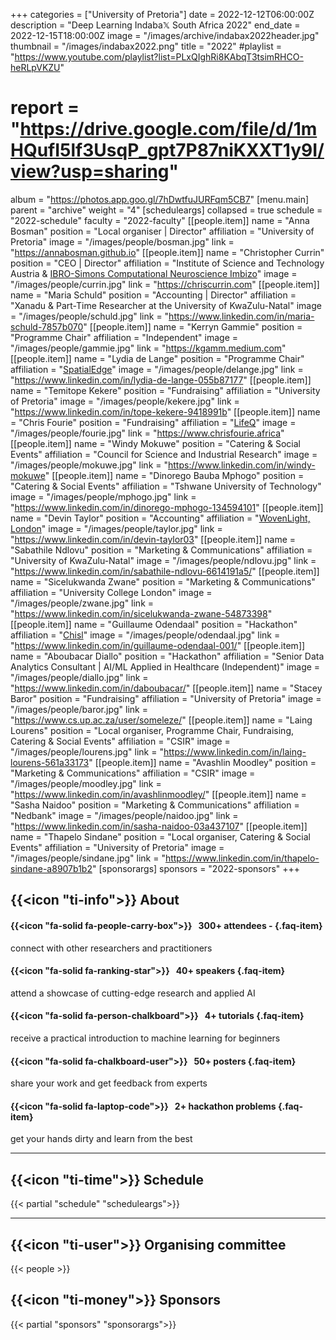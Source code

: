 +++
categories = ["University of Pretoria"]
date = 2022-12-12T06:00:00Z
description = "Deep Learning Indaba𝕏 South Africa 2022"
end_date = 2022-12-15T18:00:00Z
image = "/images/archive/indabax2022header.jpg"
thumbnail = "/images/indabax2022.png"
title = "2022"
#playlist = "https://www.youtube.com/playlist?list=PLxQIghRi8KAbqT3tsimRHCO-heRLpVKZU"
# report = "https://drive.google.com/file/d/1mHQufI5lf3UsqP_gpt7P87niKXXT1y9I/view?usp=sharing"
album = "https://photos.app.goo.gl/7hDwtfuJURFqm5CB7"
[menu.main]
parent = "archive"
weight = "4"
[scheduleargs]
collapsed = true
schedule = "2022-schedule"
faculty = "2022-faculty"
[[people.item]]
name = "Anna Bosman"
position = "Local organiser | Director"
affiliation = "University of Pretoria"
image = "/images/people/bosman.jpg"
link = "https://annabosman.github.io"
[[people.item]]
name = "Christopher Currin"
position = "CEO | Director"
affiliation = "Institute of Science and Technology Austria & [IBRO-Simons Computational Neuroscience Imbizo](https://imbizo.africa)"
image = "/images/people/currin.jpg"
link = "https://chriscurrin.com"
[[people.item]]
name = "Maria Schuld"
position = "Accounting | Director"
affiliation = "Xanadu & Part-Time Researcher at the University of KwaZulu-Natal"
image = "/images/people/schuld.jpg"
link = "https://www.linkedin.com/in/maria-schuld-7857b070"
[[people.item]]
name = "Kerryn Gammie"
position = "Programme Chair"
affiliation = "Independent"
image = "/images/people/gammie.jpg"
link = "https://kgamm.medium.com"
[[people.item]]
name = "Lydia de Lange"
position = "Programme Chair"
affiliation = "[SpatialEdge](https://spatialedge.co.za/)"
image = "/images/people/delange.jpg"
link = "https://www.linkedin.com/in/lydia-de-lange-055b87177"
[[people.item]]
name = "Temitope Kekere"
position = "Fundraising"
affiliation = "University of Pretoria"
image = "/images/people/kekere.jpg"
link = "https://www.linkedin.com/in/tope-kekere-9418991b"
[[people.item]]
name = "Chris Fourie"
position = "Fundraising"
affiliation = "[LifeQ](https://www.lifeq.com/)"
image = "/images/people/fourie.jpg"
link = "https://www.chrisfourie.africa"
[[people.item]]
name = "Windy Mokuwe"
position = "Catering & Social Events"
affiliation = "Council for Science and Industrial Research"
image = "/images/people/mokuwe.jpg"
link = "https://www.linkedin.com/in/windy-mokuwe"
[[people.item]]
name = "Dinorego Bauba Mphogo"
position = "Catering & Social Events"
affiliation = "Tshwane University of Technology"
image = "/images/people/mphogo.jpg"
link = "https://www.linkedin.com/in/dinorego-mphogo-134594101"
[[people.item]]
name = "Devin Taylor"
position = "Accounting"
affiliation = "[WovenLight, London](https://www.wovenlight.com/)"
image = "/images/people/taylor.jpg"
link = "https://www.linkedin.com/in/devin-taylor03"
[[people.item]]
name = "Sabathile Ndlovu"
position = "Marketing & Communications"
affiliation = "University of KwaZulu-Natal"
image = "/images/people/ndlovu.jpg"
link = "https://www.linkedin.com/in/sabathile-ndlovu-6614191a5/"
[[people.item]]
name = "Sicelukwanda Zwane"
position = "Marketing & Communications"
affiliation = "University College London"
image = "/images/people/zwane.jpg"
link = "https://www.linkedin.com/in/sicelukwanda-zwane-54873398"
[[people.item]]
name = "Guillaume Odendaal"
position = "Hackathon"
affiliation = "[Chisl](https://www.chislgroup.com/)"
image = "/images/people/odendaal.jpg"
link = "https://www.linkedin.com/in/guillaume-odendaal-001/"
[[people.item]]
name = "Aboubacar Diallo"
position = "Hackathon"
affiliation = "Senior Data Analytics Consultant | AI/ML Applied in Healthcare (Independent)"
image = "/images/people/diallo.jpg"
link = "https://www.linkedin.com/in/daboubacar/"
[[people.item]]
name = "Stacey Baror"
position = "Fundraising"
affiliation = "University of Pretoria"
image = "/images/people/baror.jpg"
link = "https://www.cs.up.ac.za/user/someleze/"
[[people.item]]
name = "Laing Lourens"
position = "Local organiser, Programme Chair, Fundraising, Catering & Social Events"
affiliation = "CSIR"
image = "/images/people/lourens.jpg"
link = "https://www.linkedin.com/in/laing-lourens-561a33173"
[[people.item]]
name = "Avashlin Moodley"
position = "Marketing & Communications"
affiliation = "CSIR"
image = "/images/people/moodley.jpg"
link = "https://www.linkedin.com/in/avashlinmoodley/"
[[people.item]]
name = "Sasha Naidoo"
position = "Marketing & Communications"
affiliation = "Nedbank"
image = "/images/people/naidoo.jpg"
link = "https://www.linkedin.com/in/sasha-naidoo-03a437107"
[[people.item]]
name = "Thapelo Sindane"
position = "Local organiser, Catering & Social Events"
affiliation = "University of Pretoria"
image = "/images/people/sindane.jpg"
link = "https://www.linkedin.com/in/thapelo-sindane-a8907b1b2"
[sponsorargs]
sponsors = "2022-sponsors"
+++

## {{<icon "ti-info">}} About

#### {{<icon "fa-solid fa-people-carry-box">}} &nbsp; 300+ attendees  - {.faq-item}
connect with other researchers and practitioners

#### {{<icon "fa-solid fa-ranking-star">}} &nbsp; 40+ speakers {.faq-item}
attend a showcase of cutting-edge research and applied AI

#### {{<icon "fa-solid fa-person-chalkboard">}} &nbsp; 4+ tutorials {.faq-item}
receive a practical introduction to machine learning for beginners

#### {{<icon "fa-solid fa-chalkboard-user">}} &nbsp; 50+ posters {.faq-item}
share your work and get feedback from experts

#### {{<icon "fa-solid fa-laptop-code">}} &nbsp; 2+ hackathon problems {.faq-item}
get your hands dirty and learn from the best

---

## {{<icon "ti-time">}} Schedule

{{< partial "schedule" "scheduleargs">}}

--- 


## {{<icon "ti-user">}} Organising committee
{{< people >}}


## {{<icon "ti-money">}} Sponsors

{{< partial "sponsors" "sponsorargs">}}
